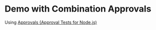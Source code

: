 # Demo with Combination Approvals

Using [Approvals (Approval Tests for Node.js)](https://github.com/approvals/Approvals.NodeJS)